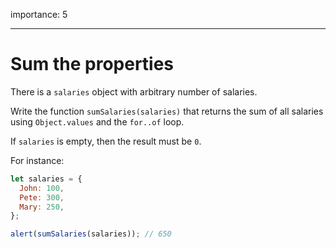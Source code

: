 importance: 5

---

# Sum the properties

There is a `salaries` object with arbitrary number of salaries.

Write the function `sumSalaries(salaries)` that returns the sum of all salaries using `Object.values` and the `for..of` loop.

If `salaries` is empty, then the result must be `0`.

For instance:

```js
let salaries = {
  John: 100,
  Pete: 300,
  Mary: 250,
};

alert(sumSalaries(salaries)); // 650
```
